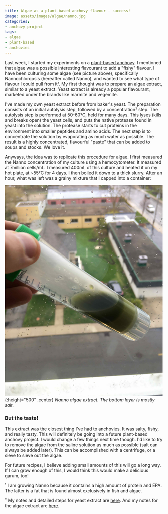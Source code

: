 ```yaml
---
title: Algae as a plant-based anchovy flavour - success!
image: assets/images/algae/nanno.jpg
categories:
- anchovy project
tags:
- algae
- plant-based
- anchovies
---
```


Last week, I started my experiments on a [plant-based anchovy](https://controlledmold.com/the-composition-of-anchovies/). I mentioned that algae was a possible interesting flavourant to add a "fishy" flavour. I have been culturing some algae (see picture above), specifically Nannochloropsis (hereafter called Nanno), and wanted to see what type of flavour I could pull from it¹. My first thought was to prepare an algae extract, similar to a yeast extract. Yeast extract is already a popular flavourant, marketed under the brands like marmite and vegemite.

I've made my own yeast extract before from baker's yeast. The preparation consists of an initial autolysis step, followed by a concentration² step. The autolysis step is performed at 50-60℃, held for many days. This lyses (kills and breaks open) the yeast cells, and puts the native protease found in yeast into the solution. The protease starts to cut proteins in the environment into smaller peptides and amino acids. The next step is to concentrate the solution by evaporating as much water as possible. The result is a highly concentrated, flavourful "paste" that can be added to soups and stocks. We love it.

Anyways, the idea was to replicate this procedure for algae. I first measured the Nanno concentration of my culture using a hemocytometer. It measured at 7million cells/mL. I measured 400mL of this culture and heated it on my hot plate, at ~55℃ for 4 days. I then boiled it down to a thick slurry. After an hour, what was left was a grainy mixture that I capped into a container:


![img](/assets/images/algae/extract.jpg){:height="500" .center}
*Nanno algae extract. The bottom layer is mostly salt.*


### But the taste!
This extract was the closest thing I've had to anchovies. It was salty, fishy, and really tasty. This will definitely be going into a future plant-based anchovy project. I would change a few things next time though. I'd like to try to remove the algae from the saline solution as much as possible (salt can always be added later). This can be accomplished with a centrifuge, or a sieve to sieve out the algae.

For future recipes, I believe adding small amounts of this will go a long way.  If I can grow enough of this, I would think this would make a delicious garum, too!


¹ I am growing Nanno because it contains a high amount of protein and EPA. The latter is a fat that is found almost exclusively in fish and algae.

² My notes and detailed steps for yeast extract are [here](https://www.notion.so/camdp/Experiment-11-yeast-growing-yeast-extract-abb73bd0dc2b4742b6d47fdf12c4e1ff). And my notes for the algae extract are [here](https://www.notion.so/camdp/Experiment-algae-extract-47e441dda876455495538b9456ed6167).
